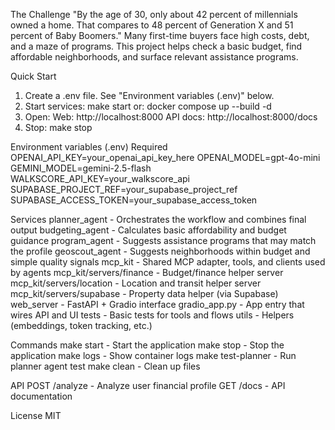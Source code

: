 The Challenge
"By the age of 30, only about 42 percent of millennials owned a home. That compares to 48 percent of Generation X and 51 percent of Baby Boomers."
Many first-time buyers face high costs, debt, and a maze of programs. This project helps check a basic budget, find affordable neighborhoods, and surface relevant assistance programs.

Quick Start
1) Create a .env file. See "Environment variables (.env)" below.
2) Start services:
   make start
   or: docker compose up --build -d
3) Open:
   Web: http://localhost:8000
   API docs: http://localhost:8000/docs
4) Stop:
   make stop
   
Environment variables (.env)
Required
  OPENAI_API_KEY=your_openai_api_key_here
  OPENAI_MODEL=gpt-4o-mini
  GEMINI_MODEL=gemini-2.5-flash
  WALKSCORE_API_KEY=your_walkscore_api
  SUPABASE_PROJECT_REF=your_supabase_project_ref
  SUPABASE_ACCESS_TOKEN=your_supabase_access_token

Services
planner_agent     - Orchestrates the workflow and combines final output
budgeting_agent   - Calculates basic affordability and budget guidance
program_agent     - Suggests assistance programs that may match the profile
geoscout_agent    - Suggests neighborhoods within budget and simple quality signals
mcp_kit           - Shared MCP adapter, tools, and clients used by agents
  mcp_kit/servers/finance   - Budget/finance helper server
  mcp_kit/servers/location  - Location and transit helper server
  mcp_kit/servers/supabase  - Property data helper (via Supabase)
web_server        - FastAPI + Gradio interface
gradio_app.py     - App entry that wires API and UI
tests             - Basic tests for tools and flows
utils             - Helpers (embeddings, token tracking, etc.)

Commands
make start        - Start the application
make stop         - Stop the application
make logs         - Show container logs
make test-planner - Run planner agent test
make clean        - Clean up files

API
POST /analyze - Analyze user financial profile
GET  /docs    - API documentation

License
MIT
